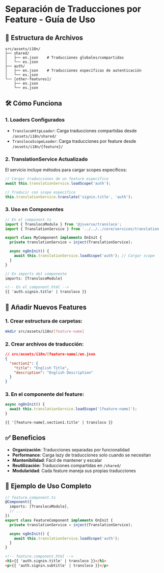 # Separación de Traducciones por Feature - Guía de Uso

## 📁 Estructura de Archivos

```
src/assets/i18n/
├── shared/
│   ├── en.json    # Traducciones globales/compartidas
│   └── es.json
├── auth/
│   ├── en.json    # Traducciones específicas de autenticación
│   └── es.json
└── [other-features]/
    ├── en.json
    └── es.json
```

## 🛠️ Cómo Funciona

### 1. **Loaders Configurados**
- `TranslocoHttpLoader`: Carga traducciones compartidas desde `/assets/i18n/shared/`
- `TranslocoScopeLoader`: Carga traducciones por feature desde `/assets/i18n/{feature}/`

### 2. **TranslationService Actualizado**
El servicio incluye métodos para cargar scopes específicos:

```typescript
// Cargar traducciones de un feature específico
await this.translationService.loadScope('auth');

// Traducir con scope específico
this.translationService.translate('signin.title', 'auth');
```

### 3. **Uso en Componentes**

```typescript
// En el component.ts
import { TranslocoModule } from '@jsverse/transloco';
import { TranslationService } from '../../../core/services/translation.service';

export class MyComponent implements OnInit {
  private translationService = inject(TranslationService);

  async ngOnInit() {
    await this.translationService.loadScope('auth'); // Cargar scope
  }
}

// En imports del componente
imports: [TranslocoModule]
```

```html
<!-- En el component.html -->
{{ 'auth.signin.title' | transloco }}
```

## 🚀 Añadir Nuevos Features

### 1. Crear estructura de carpetas:
```bash
mkdir src/assets/i18n/[feature-name]
```

### 2. Crear archivos de traducción:
```json
// src/assets/i18n/[feature-name]/en.json
{
  "section1": {
    "title": "English Title",
    "description": "English Description"
  }
}
```

### 3. En el componente del feature:
```typescript
async ngOnInit() {
  await this.translationService.loadScope('[feature-name]');
}
```

```html
{{ '[feature-name].section1.title' | transloco }}
```

## ✅ Beneficios

- **Organización**: Traducciones separadas por funcionalidad
- **Performance**: Carga lazy de traducciones solo cuando se necesitan
- **Mantenibilidad**: Fácil de mantener y escalar
- **Reutilización**: Traducciones compartidas en `/shared/`
- **Modularidad**: Cada feature maneja sus propias traducciones

## 📝 Ejemplo de Uso Completo

```typescript
// feature.component.ts
@Component({
  imports: [TranslocoModule],
  // ...
})
export class FeatureComponent implements OnInit {
  private translationService = inject(TranslationService);

  async ngOnInit() {
    await this.translationService.loadScope('auth');
  }
}
```

```html
<!-- feature.component.html -->
<h1>{{ 'auth.signin.title' | transloco }}</h1>
<p>{{ 'auth.signin.subtitle' | transloco }}</p>
```

